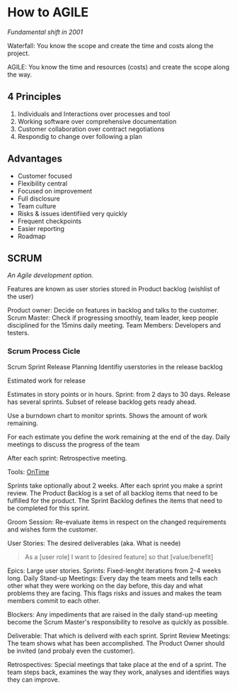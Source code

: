 # How to AGILE
_Fundamental shift in 2001_ 

Waterfall: You know the scope and create the time and costs along the project.

AGILE: You know the time and resources (costs) and create the scope along the way. 


## 4 Principles

1. Individuals and Interactions over processes and tool
2. Working software over comprehensive documentation
3. Customer collaboration over contract negotiations
4. Respondig to change over following a plan

## Advantages 

* Customer focused
* Flexibility central
* Focused on improvement
* Full disclosure
* Team culture
* Risks & issues identifiied very quickly
* Frequent checkpoints
* Easier reporting
* Roadmap

## SCRUM

_An Agile development option._

Features are known as user stories
stored in Product backlog (wishlist of the user)

Product owner: Decide on features in backlog and talks to the customer.
Scrum Master: Check if progressing smoothly, team leader, keep people disciplined for the 15mins daily meeting.
Team Members: Developers and testers.

### Scrum Process Cicle


Scrum Sprint
Release Planning 
Identifiy userstories in the release backlog

Estimated work for release

Estimates in story points or in hours.
Sprint: from 2 days to 30 days. 
Release has several sprints.
Subset of release backlog gets ready ahead. 

Use a burndown chart to monitor sprints. Shows the amount of work remaining. 

For each estimate you define the work remaining at the end of the day.
Daily meetings to discuss the progress of the team

After each sprint: Retrospective meeting.

Tools: [OnTime](axosoft.com)

Sprints take optionally about 2 weeks. After each sprint you make a sprint review. 
The Product Backlog is a set of all backlog items that need to be fulfilled for the product.
The Sprint Backlog defines the items that need to be completed for this sprint.

Groom Session: Re-evaluate items in respect on the changed requirements and wishes form the customer.

User Stories: The desired deliverables (aka. What is neede)
>As a [user role]
>I want to [desired feature]
>so that [value/benefit]

Epics: Large user stories. 
Sprints:  Fixed-lenght iterations from 2-4 weeks long. 
Daily Stand-up Meetings: Every day the team meets and tells each other what they were working on the day before, this day and what problems they are facing. This flags risks and issues and makes the team members commit to each other.

Blockers: Any impediments that are raised in the daily stand-up meeting become the Scrum Master's responsibility to resolve as quickly as possible.

Deliverable: That which is deliverd with each sprint.
Sprint Review Meetings: The team shows what has been accomplished. The Product Owner should be invited (and probaly even the customer).

Retrospectives: Special meetings that take place at the end of a sprint. The team steps back, examines the way they work, analyses and identifies ways they can improve. 
